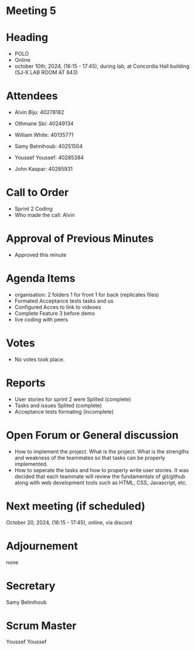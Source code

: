 # Meeting 5 
# Heading

- POLO
- Online
- october 10th, 2024,  (16:15 - 17:45), during lab, at Concordia Hall building (SJ-X LAB ROOM AT 843)
  
# Attendees

- Alvin Biju: 40278182

- Othmane Sbi: 40249134

- William White: 40135771

- Samy Belmihoub: 40251504

- Youssef Youssef: 40285384

- John Kaspar: 40285931

# Call to Order


- Sprint 2 Coding
- Who made the call: Alvin
  
# Approval of Previous Minutes

- Approved this minute
  
# Agenda Items

- organisation: 2 folders 1 for front 1 for back (replicates files)
- Formated Acceptance tests tasks and us
- Configured Acces to link to videoes
- Complete Feature 3 before demo 
- live coding with peers


  
# Votes

- No votes took place.
  
# Reports

- User stories for sprint 2 were Splited (complete)
- Tasks and issues Splited (complete)
- Acceptance tests formating (incomplete)
  
# Open Forum or General discussion

- How to implement the project. What is the project. What is the strengths and weakness of the teammates so that tasks can be properly implemented.
- How to seperate the tasks and how to properly write user stories. It was decided that each teammate will review the fundamentals of git/github along with web development tools such as HTML, CSS, Javascript, etc.
  
# Next meeting (if scheduled)

 October 20, 2024,  (16:15 - 17:45), online, via discord

# Adjournement
none

# Secretary
Samy Belmihoub

# Scrum Master
Youssef Youssef



